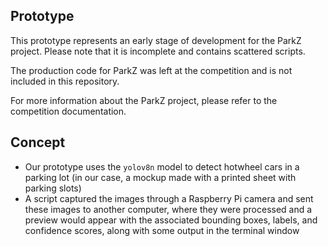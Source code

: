 ## Prototype

This prototype represents an early stage of development for the ParkZ project. Please note that it is incomplete and contains scattered scripts.

The production code for ParkZ was left at the competition and is not included in this repository.

For more information about the ParkZ project, please refer to the competition documentation.

## Concept

- Our prototype uses the `yolov8n` model to detect hotwheel cars in a parking lot (in our case, a mockup made with a printed sheet with parking slots)
- A script captured the images through a Raspberry Pi camera and sent these images to another computer, where they were processed
and a preview would appear with the associated bounding boxes, labels, and confidence scores, along with some output in the 
terminal window

